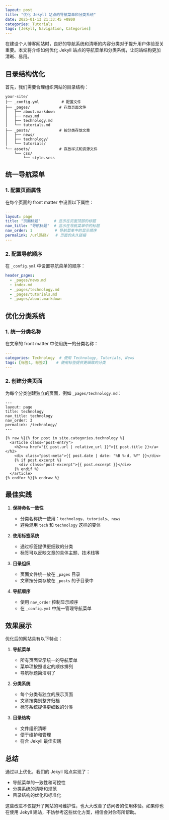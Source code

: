 ```yaml
---
layout: post
title: "优化 Jekyll 站点的导航菜单和分类系统"
date: 2025-01-13 21:33:45 +0800
categories: Tutorials
tags: [Jekyll, Navigation, Categories]
---
```


在建设个人博客网站时，良好的导航系统和清晰的内容分类对于提升用户体验至关重要。本文将介绍如何优化 Jekyll 站点的导航菜单和分类系统，让网站结构更加清晰、易用。

<!--more-->

## 目录结构优化

首先，我们需要合理组织网站的目录结构：

```
your-site/
├── _config.yml          # 配置文件
├── _pages/             # 存放页面文件
│   ├── about.markdown
│   ├── news.md
│   ├── technology.md
│   └── tutorials.md
├── _posts/             # 按分类存放文章
│   ├── news/
│   ├── technology/
│   └── tutorials/
└── assets/             # 存放样式和资源文件
    └── css/
        └── style.scss
```

## 统一导航菜单

### 1. 配置页面属性

在每个页面的 front matter 中设置以下属性：

```yaml
---
layout: page
title: "页面标题"      # 显示在页面顶部的标题
nav_title: "导航标题"  # 显示在导航菜单中的标题
nav_order: 1          # 导航菜单中的显示顺序
permalink: /url路径/   # 页面的永久链接
---
```

### 2. 配置导航顺序

在 `_config.yml` 中设置导航菜单的顺序：

```yaml
header_pages:
  - _pages/news.md
  - index.md
  - _pages/technology.md
  - _pages/tutorials.md
  - _pages/about.markdown
```

## 优化分类系统

### 1. 统一分类名称

在文章的 front matter 中使用统一的分类名称：

```yaml
---
categories: Technology  # 使用 Technology, Tutorials, News
tags: [标签1, 标签2]    # 使用标签提供更细致的分类
---
```

### 2. 创建分类页面

为每个分类创建独立的页面，例如 `_pages/technology.md`：

```liquid
---
layout: page
title: technology
nav_title: technology
nav_order: 3
permalink: /technology/
---

{% raw %}{% for post in site.categories.technology %}
  <article class="post-entry">
    <h2><a href="{{ post.url | relative_url }}">{{ post.title }}</a></h2>
    <div class="post-meta">{{ post.date | date: "%B %-d, %Y" }}</div>
    {% if post.excerpt %}
      <div class="post-excerpt">{{ post.excerpt }}</div>
    {% endif %}
  </article>
{% endfor %}{% endraw %}
```

## 最佳实践

1. **保持命名一致性**
   - 分类名称统一使用：`technology`、`tutorials`、`news`
   - 避免混用 `tech` 和 `technology` 这样的变体

2. **使用标签系统**
   - 通过标签提供更细致的分类
   - 标签可以反映文章的具体主题、技术栈等

3. **目录组织**
   - 页面文件统一放在 `_pages` 目录
   - 文章按分类存放在 `_posts` 的子目录中

4. **导航顺序**
   - 使用 `nav_order` 控制显示顺序
   - 在 `_config.yml` 中统一管理导航菜单

## 效果展示

优化后的网站具有以下特点：

1. **导航菜单**
   - 所有页面显示统一的导航菜单
   - 菜单项按照设定的顺序排列
   - 导航标题简洁明了

2. **分类系统**
   - 每个分类有独立的展示页面
   - 文章按类别整齐归档
   - 标签系统提供更细致的分类

3. **目录结构**
   - 文件组织清晰
   - 便于维护和管理
   - 符合 Jekyll 最佳实践

## 总结

通过以上优化，我们的 Jekyll 站点实现了：
- 导航菜单的一致性和可控性
- 分类系统的清晰和规范
- 目录结构的优化和标准化

这些改进不仅提升了网站的可维护性，也大大改善了访问者的使用体验。如果你也在使用 Jekyll 建站，不妨参考这些优化方案，相信会对你有所帮助。
